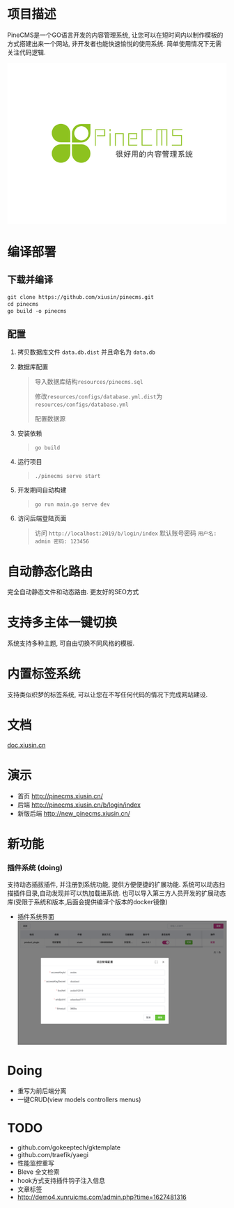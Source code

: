 # 项目描述 #
PineCMS是一个GO语言开发的内容管理系统, 让您可以在短时间内以制作模板的方式搭建出来一个网站, 非开发者也能快速愉悦的使用系统. 
简单使用情况下无需关注代码逻辑. 

![](./resources/assets/backend/static/images/1.png)

# 编译部署 #

## 下载并编译 ##
 ```
 git clone https://github.com/xiusin/pinecms.git
 cd pinecms
 go build -o pinecms
```

## 配置 ##
1. 拷贝数据库文件 `data.db.dist` 并且命名为 `data.db`

2. 数据库配置
    > 导入数据库结构`resources/pinecms.sql`
    >
    >修改`resources/configs/database.yml.dist`为`resources/configs/database.yml`
    >
    > 配置数据源

2. 安装依赖
    > `go build`

3. 运行项目
    > `./pinecms serve start` 

4. 开发期间自动构建
    > `go run main.go serve dev`

6. 访问后端登陆页面
    > 访问 `http://localhost:2019/b/login/index` 默认账号密码 `用户名: admin 密码: 123456`

# 自动静态化路由 #
完全自动静态文件和动态路由. 更友好的SEO方式

# 支持多主体一键切换 #
系统支持多种主题, 可自由切换不同风格的模板. 

# 内置标签系统 #
支持类似织梦的标签系统, 可以让您在不写任何代码的情况下完成网站建设. 

# 文档 #
[doc.xiusin.cn](http://doc.xiusin.cn/)

# 演示 # 
- 首页 http://pinecms.xiusin.cn/
- 后端 http://pinecms.xiusin.cn/b/login/index 
- 新版后端 http://new_pinecms.xiusin.cn/


# 新功能

### 插件系统 (doing)
支持动态插拔插件, 并注册到系统功能, 提供方便便捷的扩展功能. 
系统可以动态扫描插件目录,自动发现并可以热加载进系统.  也可以导入第三方人员开发的扩展动态库(受限于系统和版本,后面会提供编译个版本的docker镜像)

- 插件系统界面
![插件系统界面](./images/plugin.png)


# Doing
- 重写为前后端分离
- 一键CRUD(view models controllers menus)

# TODO  
- github.com/gokeeptech/gktemplate
- github.com/traefik/yaegi
- 性能监控重写
- Bleve 全文检索
- hook方式支持插件钩子注入信息
- 文章标签
- http://demo4.xunruicms.com/admin.php?time=1627481316
